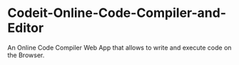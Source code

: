 # Codeit-Online-Code-Compiler-and-Editor
An Online Code Compiler Web App that allows to write and execute code on the Browser.
